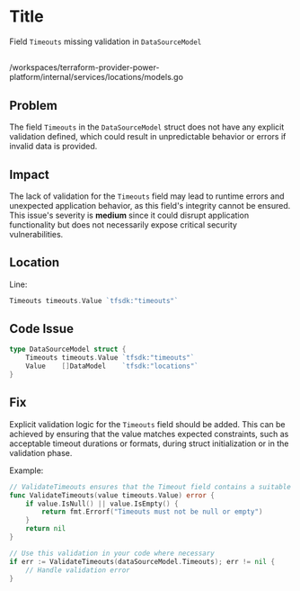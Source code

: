 # Title

Field `Timeouts` missing validation in `DataSourceModel`

##

/workspaces/terraform-provider-power-platform/internal/services/locations/models.go

## Problem

The field `Timeouts` in the `DataSourceModel` struct does not have any explicit validation defined, which could result in unpredictable behavior or errors if invalid data is provided.

## Impact

The lack of validation for the `Timeouts` field may lead to runtime errors and unexpected application behavior, as this field's integrity cannot be ensured. This issue's severity is **medium** since it could disrupt application functionality but does not necessarily expose critical security vulnerabilities.

## Location

Line: 
```go
Timeouts timeouts.Value `tfsdk:"timeouts"`
```

## Code Issue

```go
type DataSourceModel struct {
	Timeouts timeouts.Value `tfsdk:"timeouts"`
	Value    []DataModel    `tfsdk:"locations"`
}
```

## Fix

Explicit validation logic for the `Timeouts` field should be added. This can be achieved by ensuring that the value matches expected constraints, such as acceptable timeout durations or formats, during struct initialization or in the validation phase.

Example:

```go
// ValidateTimeouts ensures that the Timeout field contains a suitable value.
func ValidateTimeouts(value timeouts.Value) error {
    if value.IsNull() || value.IsEmpty() {
        return fmt.Errorf("Timeouts must not be null or empty")
    }
    return nil
}

// Use this validation in your code where necessary
if err := ValidateTimeouts(dataSourceModel.Timeouts); err != nil {
    // Handle validation error
}
```
